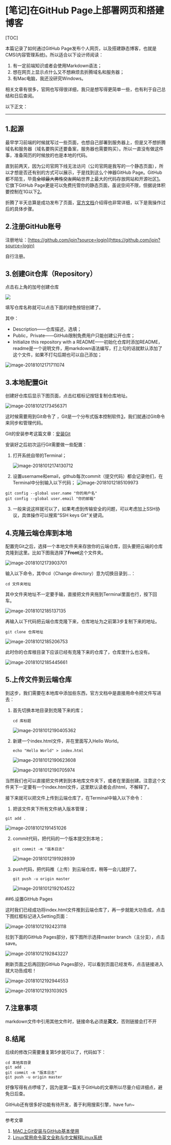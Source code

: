 # [笔记]在GitHub Page上部署网页和搭建博客

[TOC]



本篇记录了如何通过GitHub Page发布个人网页，以及搭建静态博客，也就是CMS(内容管理系统)。所以适合以下设计师阅读：

1. 有一定前端知识或者会使用Markdown语法；
2. 想在网页上显示点什么又不想麻烦去折腾域名和服务器；
3. 有Mac电脑，我还没研究Windows。

相关文章有很多，官网也写得很详细，我只是想写得更简单一些，也有利于自己总结和日后查阅。

以下正文：

---


## 1.起源

最早学习前端的时候就写过一些页面，也想自己部署到服务器上，但是又不想折腾域名和服务器（域名要购买还要备案，服务器也需要购买）。所以一直没有做这件事，准备简历的时候放的也是本地的代码。

直到前两天，因为公司官网下线无法访问（公司官网是我写的一个静态页面），所以才想是否还有别的方式可以展示，于是找到这么个神器GitHub Page。GitHub都不陌生，毕竟~~全球最大男性交友网站~~世界上最大的代码存放网站和开源社区[1](https://zh.wikipedia.org/wiki/GitHub)。它旗下GitHub Page更是可以免费托管你的静态页面，虽说空间不限，但据说体积要控制在1G以下[2](https://www.zhihu.com/question/21282780)。

折腾了半天总算是成功发布了页面，[官方文档](https://pages.github.com/)介绍得也非常详细，以下是我操作过后的具体步骤。

## 2.注册GitHub账号

注册地址：[https://github.com/join?source=login](https://github.com/join?source=login)

自行注册。

## 3.创建Git仓库（Repository）

点击右上角的加号创建仓库

![](./img/image-20181012171036125.png)

填写仓库名称就可以点击下面的绿色按钮创建了。

其中：

- Description——仓库描述，选填；
- Public，Private——GitHub限制免费用户只能创建公开仓库；
- Initialize this repository with a README——初始化仓库时添加README，readme是一个说明文件，用markdown语法编写，打上勾的话就默认添加了这个文件，如果不打勾后期也可以自己添加；

![image-20181012171711074](./img/image-20181012171711074.png)

## 3.本地配置Git

创建好仓库后显示下图页面，点击红框标记按钮复制仓库地址。

![image-20181012173456371](./img/image-20181012173456371.png)

这时候需要用到Git命令了 ，Git是一个分布式版本控制软件[3](https://zh.wikipedia.org/wiki/Git)，我们就通过Git命令来同步和管理代码。

Git的安装参考这篇文章：[安装Git](https://www.liaoxuefeng.com/wiki/0013739516305929606dd18361248578c67b8067c8c017b000/00137396287703354d8c6c01c904c7d9ff056ae23da865a000
)

安装好之后初次运行Git需要做一些配置：

1. 打开系统自带的Terminal；

   ![image-20181012174130712](./img/image-20181012174130712.png)

2. 设置username和email，github每次commit（提交代码）都会记录他们，在Terminal中分别输入以下代码；
	![image-20181012185109973](./img/image-20181012185109973.png)

```
git config --global user.name "你的用户名"
git config --global user.email "你的邮箱"
```

3. 一般来说这样就可以了，如果考虑到传输安全的问题，可以考虑加上SSH协议，具体操作可以搜索“SSH keys Git”关键词。

## 4.克隆云端仓库到本地

配置完Git之后，选择一个本地文件夹来存放你的云端仓库，回头要把云端的仓库克隆到这里。比如下图我选择了**Front**这个文件夹。

![image-20181012173903701](./img/image-20181012173903701.png)

输入以下命令，其中cd（Change directory）意为切换目录到...：

```
cd 文件夹地址
```

其中文件夹地址不一定要手输，直接把文件夹拖到Terminal里面也行，按下回车。

![image-20181012185137135](./img/image-20181012185137135.png)

再输入以下代码把云端仓库克隆下来，仓库地址为之前第3步复制下来的地址。

```
git clone 仓库地址
```

![image-20181012185206753](./img/image-20181012185206753.png)

此时你的仓库根目录下应该已经有克隆下来的仓库了，仓库里什么也没有。

![image-20181012185445661](./img/image-20181012185445661.png)

## 5.上传文件到云端仓库

到这步，我们需要在本地库中添加些东西，官方文档中是直接用命令把文件写进去：

1. 首先切换本地目录到克隆下来的库；

   ```
   cd 库标题
   ```

   ![image-20181012190405362](./img/image-20181012190405362.png)

2. 新建一个index.html文件，并在里面写入Hello World。

   ```
   echo "Hello World" > index.html
   ```

   ![image-20181012190623608](./img/image-20181012190623608.png)

   ![image-20181012190705974](./img/image-20181012190705974.png)

当然我们也可以直接把文件拷到到本地库文件夹下，或者在里面创建。注意这个文件夹下一定要有一个index.html文件，这里默认读者会点html，不解释了。

接下来就可以把文件上传到云端仓库了，在Terminal中输入以下命令：
1. 把该文件夹下所有文件纳入版本管理；
  ```
  git add .
  ```

  ![image-20181012191451026](./img/image-20181012191451026.png)

2. commit代码，把代码的一个版本提交到本地；

   ```
   git commit -m "版本日志"
   ```

   ![image-20181012191928939](./img/image-20181012191928939.png)

3. push代码，把代码推（上传）到云端仓库，稍等一会儿就好了。

   ```
   git push -u origin master
   ```

   ![image-20181012192104522](./img/image-20181012192104522.png)

##6.设置GitHub Pages

这时我们已经成功将index.html文件推到云端仓库了，再一步就能大功告成，点击下图红框标记进入Setting页面：

![image-20181012192423118](./img/image-20181012192423118.png)

拉到下面的GitHub Pages部分，按下图所示选择master branch（主分支），点击save。

![image-20181012192843227](./img/image-20181012192843227.png)

刷新页面之后再回到GitHub Pages部分，可以看到页面已经发布，点击链接进入就大功告成啦！

![image-20181012192944553](./img/image-20181012192944553.png)

![image-20181012193103925](./img/image-20181012193103925.png)

## 7.注意事项

markdown文件中引用其他文件时，链接命名必须是**英文**，否则链接会打不开



## 8.结尾

后续的修改只需要重复第5步就可以了，代码如下：

```
cd 本地库目录
git add .
git commit -m "版本日志"
git push -u origin master
```

好像写得有点啰嗦了，因为是第一篇关于GitHub的文章所以尽量介绍详细点，避免日后查。

GitHub还有很多好功能有待开发，善于利用搜索引擎，have fun~



---



参考文章

1. [MAC上Git安装与GitHub基本使用](https://www.jianshu.com/p/7edb6b838a2e)
2. [Linux常用命令英文全称与中文解释Linux系统](http://mark-ztw.iteye.com/blog/1544367)